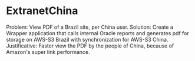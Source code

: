 # ExtranetChina
Problem: View PDF of a Brazil site, per China user.
Solution:
Create a Wrapper application that calls internal Oracle reports and generates pdf for storage on AWS-S3 Brazil with synchronization for AWS-S3 China.
Justificative: Faster view the PDF by the people of China, because of Amazon's super link performance.
